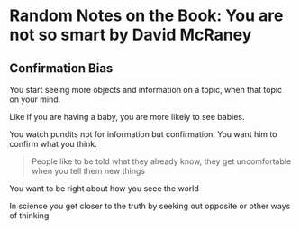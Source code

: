 # Random Notes on the Book: You are not so smart by David McRaney

## Confirmation Bias

You start seeing more objects and information on a topic, when that topic on your mind.

Like if you are having a baby, you are more likely to see babies.

You watch pundits not for information but confirmation. You want him to confirm what you think.

> People like to be told what they already know, they get uncomfortable when you tell them new things

You want to be right about how you seee the world

In science you get closer to the truth by seeking out opposite or other ways of thinking

